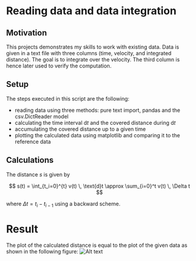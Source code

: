 # Reading data and data integration
## Motivation

This projects demonstrates my skills to work with existing data. Data is given in a text file with three columns (time, velocity, and integrated distance). The goal is to integrate over the velocity. The third column is hence later used to verify the computation. 
## Setup
The steps executed in this script are the following:
- reading data using three methods: pure text import, pandas and the csv.DictReader model
- calculating the time interval d$t$ and the covered distance during d$t$
- accumulating the covered distance up to a given time
- plotting the calculated data using matplotlib and comparing it to the reference data
## Calculations

The distance $s$ is given by

$$
s(t) = \int_{t_i=0}^{t} v(t) \, \text{d}t \approx \sum_{i=0}^t v(t) \, \Delta t
$$


where $\Delta t = t_i - t_{i-1}$ using a backward scheme. 



# Result
The plot of the calculated distance is equal to the plot of the given data as shown in the following figure:
![Alt text](calc-distanceVSgiven-distance-1.png)
